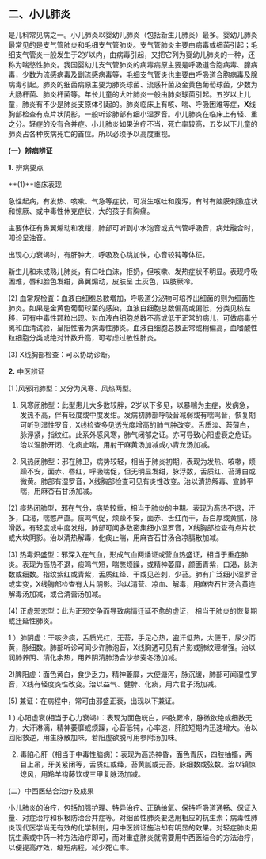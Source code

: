 ## 二、小儿肺炎

是儿科常见病之一。小儿肺炎以婴幼儿肺炎（包括新生儿肺炎）最多。婴幼儿肺炎最常见的是支气管肺炎和毛细支气管肺炎。支气管肺炎主要由病毒或细菌引起；毛细支气管炎一般发生于2岁以内，由病毒引起，又把它列为婴幼儿肺炎的一种，还称为喘憋性肺炎。我国婴幼儿支气管肺炎的病毒病原主要是呼吸道合胞病毒、腺病毒，少数为流感病毒及副流感病毒等，毛细支气管炎也主要由呼吸道合胞病毒及腺病毒引起。肺炎的细菌病原主要为肺炎球菌、流感杆菌及金黄色葡萄球菌，少数为大肠杆菌、肺炎杆菌等。年长儿童的大叶肺炎一般由肺炎球菌引起。五岁以上儿童，肺炎有不少是肺炎支原体引起的。肺炎临床上有咳、喘、呼吸困难等症，**X**线胸部检查有点片状阴影，一般听诊肺部有细小湿罗音。小儿肺炎在临床上有轻、重之分。轻症的没有合并症。小儿肺炎如果治疗不当，死亡率较高，五岁以下儿童的肺炎占各种疾病死亡的首位。所以必须予以高度重视。

**(一）辨病辨证**

  **1.**  辨病要点

 **(1)**临床表现

 急性起病，有发热、咳嗽、气急等症状，可发生呕吐和腹泻，有时有脑膜刺激症状和惊厥、或中毒性休克症状，大的孩子有胸痛。 

 主要体征有鼻翼煽动和发绀，肺部可听到小水泡音或支气管呼吸音，病灶融合时，叩诊呈浊音。         

出现心力衰竭时，有肝肿大，呼吸及心跳加快，心音较钝等体征。 

 新生儿和未成熟儿肺炎，有口吐白沫，拒奶，但咳嗽、发热症状不明显。表现呼吸困难，唇和脸色发绀，鼻翼煽动，皮肤呈 土灰色，四肢厥冷。

  (2)  血常规检査：血液白细胞总数増加，呼吸道分泌物可培养出细菌的则为细菌性肺炎。如果是金黄色葡萄球菌的感染，血液白细胞总数偏高或偏低，分类见核左移，可有中毒性颗粒出现。对血液白细胞总数不高或低于正常的病儿，可做病毒分离和血清试验，呈阳性者为病毒性肺炎。血液白细胞总数正常或稍偏高，血嗜酸性粒细胞分类或绝对计数升高，可考虑过敏性肺炎。

  (3)      X线胸部检查：可以协助诊断。

  **2.**    中医辨证

  (1 )风邪闭肺型：又分为风寒、风热两型。

  1)   风寒闭肺型：此型患儿大多数较胖，2岁以下多见，以暴喘为主症，发病急，发热不高，伴有轻度或中度发绀。发病初肺部呼吸音减弱或有喘鸣音，恢复期可听到湿性罗音，X线检查多见透光度增高的肺气肿改变。舌质淡、苔薄白，脉浮紧，指纹红。此系外感风寒，肺气闭郁之证。亦可导致心阳虚衰之危证。治以温肺开闭、化痰止喘，用射干麻黄汤加减或小青龙汤加减。

  2)    风热闭肺型：邪在肺卫，病势较轻，相当于肺炎初期，表现为发热、咳嗽，烦躁不安，面赤、唇红，呼吸喘促，但无明显发绀，脉浮数，舌质红、苔薄白或微黄。肺部有湿罗音，X线胸部检查可见有炎性改变。治以清热解毒、宣肺平喘，用麻杏石甘汤加减。

  (2) 痰热闭肺型，邪在气分，病势较重，相当于肺炎的中期。表现为髙热不退，汗多，口渴，喘憋严直。痰鸣气促，烦躁不安，面赤、舌红而干，苔白厚或黄腻，脉滑数。有轻度或中度发绀，肺部可闻多数密集细小湿罗音，X线胸部检查有点片状或大块阴影。治以清热解毒，化痰止喘，用麻杏石甘汤合凉膈散加减。

(3)    热毒炽盛型：邪深入在气血，形成气血两燔证或营血热盛证，相当于重症肺炎。表现为高热不退，痰鸣气短，喘憋烦躁，或精神萎靡，颜面青紫，口渴，脉洪数或细数。指纹紫红或青紫，舌质红绛、干或见芒刺，少苔。肺有广泛细小湿罗音或实变，X线胸部检查有大片阴影。治以清营、凉血、解毒，用麻杏石甘汤合黄连解毒汤加减，或合清营汤加减。

  (4)      正虚邪恋型：此为正邪交争而导致病情迁延不愈的虚证， 相当于肺炎的恢复期或迁延性肺炎。

1 ）肺阴虚：干咳少痰，舌质光红，无苔，手足心热，盗汗低热，大便干，尿少而黄，脉细数。肺部听诊可闻少许肺泡音，X线胸透可见有片影或肺纹理增强。治以润肺养阴、清化余热，用养阴清肺汤合沙参麦冬汤加减。  

2)脾阳虚：面色黄白，食少乏力，精神萎靡，大便溏泻，脉沉缓，肺部可闻湿性罗音，X线有轻度炎性改变。治以益气、健脾、化痰，用六君子汤加减。

  (5)   兼证：在病程中，常可由邪盛正衰，出现以下兼证。 

 1 ) 心阳虚衰(相当于心力衰竭）：表现为面色㿠白，四肢厥冷，脉微欲绝或细数无力，大汗淋漓，精神萎靡或烦躁，心音低钝，心率速，肝脏短期内迅速增大。治以回阳救逆，用生脉散加味，若阳虚欲脱可用参附汤加味。

  2) 毒陷心肝（相当于中毒性脑病）：表现为高热神昏，面色青灰，四肢抽搐，两目上吊，牙关紧闭等，舌质红或绛，苔黄腻或无苔。脉细数或弦数。治以镇惊熄风，用羚羊钩藤饮或三甲复脉汤加减。  

(二）中西医结合治疗及成果 

 小儿肺炎的治疗，包括加强护理、特异治疗、正确给氧、保持呼吸道通畅、保证入量、对症治疗和积极防治合并症等。对细菌性肺炎要选用相应的抗生素；病毒性肺炎现代医学尚无有效的化学制剂，用中医辨证施治却有明显的效果。对轻症肺炎用抗生素或中药一种方法治疗即可，而对重症肺炎就需要用中西医结合的方法治疗，以便提高疗效，缩短病程，减少死亡率。